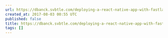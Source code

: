 ```yaml
---
url: https://dbanck.svbtle.com/deploying-a-react-native-app-with-fastlane
created_at: 2017-08-03 00:55 UTC
published: false
title: https://dbanck.svbtle.com/deploying-a-react-native-app-with-fastlane
tags: []
---
```



